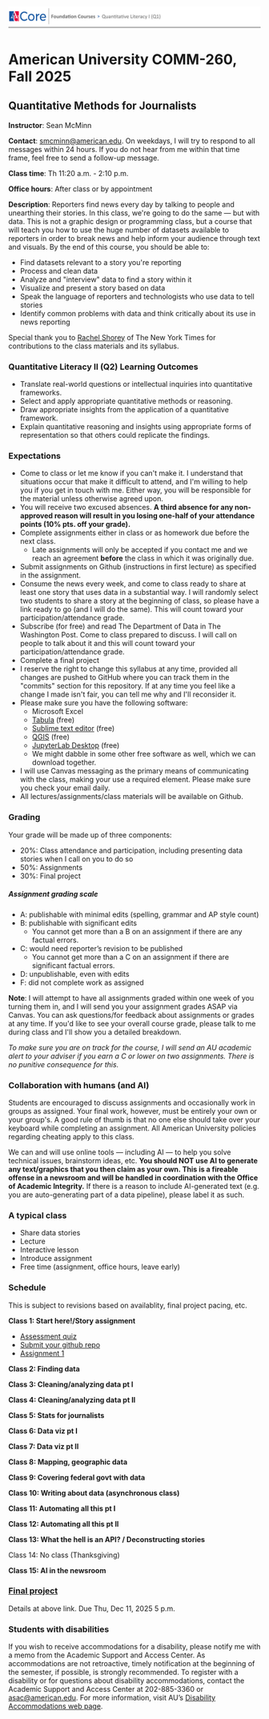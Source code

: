 ![syllabusbanner](SyllabusBannerQ1.png)

# American University COMM-260, Fall 2025
## Quantitative Methods for Journalists

**Instructor**: Sean McMinn

**Contact**: smcminn@american.edu. On weekdays, I will try to respond to all messages within 24 hours. If you do not hear from me within that time frame, feel free to send a follow-up message.

**Class time**: Th 11:20 a.m. - 2:10 p.m.

**Office hours**: After class or by appointment

**Description**: Reporters find news every day by talking to people and unearthing their stories. In this class, we're going to do the same — but with data. This is not a graphic design or programming class, but a course that will teach you how to use the huge number of datasets available to reporters in order to break news and help inform your audience through text and visuals. By the end of this course, you should be able to:

* Find datasets relevant to a story you're reporting
* Process and clean data
* Analyze and "interview" data to find a story within it
* Visualize and present a story based on data
* Speak the language of reporters and technologists who use data to tell stories
* Identify common problems with data and think critically about its use in news reporting

Special thank you to [Rachel Shorey](https://github.com/rshorey/digitalframeworks-spring18) of The New York Times for contributions to the class materials and its syllabus.

### Quantitative Literacy II (Q2) Learning Outcomes

* Translate real-world questions or intellectual inquiries into quantitative frameworks.
* Select and apply appropriate quantitative methods or reasoning.
* Draw appropriate insights from the application of a quantitative framework.
* Explain quantitative reasoning and insights using appropriate forms of representation so that others could replicate the findings.

### Expectations

* Come to class or let me know if you can't make it. I understand that situations occur that make it difficult to attend, and I'm willing to help you if you get in touch with me. Either way, you will be responsible for the material unless otherwise agreed upon.
* You will receive two excused absences. **A third absence for any non-approved reason will result in you losing one-half of your attendance points (10% pts. off your grade).** 
* Complete assignments either in class or as homework due before the next class. 
   * Late assignments will only be accepted if you contact me and we reach an agreement **before** the class in which it was originally due. 
* Submit assignments on Github (instructions in first lecture) as specified in the assignment.
* Consume the news every week, and come to class ready to share at least one story that uses data in a substantial way. I will randomly select two students to share a story at the beginning of class, so please have a link ready to go (and I will do the same). This will count toward your participation/attendance grade.
* Subscribe (for free) and read The Department of Data in The Washington Post. Come to class prepared to discuss. I will call on people to talk about it and this will count toward your participation/attendance grade.
* Complete a final project
* I reserve the right to change this syllabus at any time, provided all changes are pushed to GitHub where you can track them in the "commits" section for this repository. If at any time you feel like a change I made isn't fair, you can tell me why and I'll reconsider it.
* Please make sure you have the following software:  
	* Microsoft Excel 
	* [Tabula](https://tabula.technology/) (free)
	* [Sublime text editor](https://www.sublimetext.com/download) (free)
	* [QGIS](https://qgis.org/download/) (free)
	* [JupyterLab Desktop](https://github.com/jupyterlab/jupyterlab-desktop) (free)
	* We might dabble in some other free software as well, which we can download together. 
* I will use Canvas messaging as the primary means of communicating with the class, making your use a required element. Please make sure you check your email daily.
* All lectures/assignments/class materials will be available on Github.


### Grading

Your grade will be made up of three components:

* 20%: Class attendance and participation, including presenting data stories when I call on you to do so
* 50%: Assignments
* 30%: Final project

##### Assignment grading scale

* A: publishable with minimal edits (spelling, grammar and AP style count)
* B: publishable with significant edits
	* You cannot get more than a B on an assignment if there are any factual errors.
* C: would need reporter’s revision to be published
	* You cannot get more than a C on an assignment if there are significant factual errors.
* D: unpublishable, even with edits 
* F: did not complete work as assigned

**Note**: I will attempt to have all assignments graded within one week of you turning them in, and I will send you your assignment grades ASAP via Canvas. You can ask questions/for feedback about assignments or grades at any time. If you'd like to see your overall course grade, please talk to me during class and I'll show you a detailed breakdown.

*To make sure you are on track for the course, I will send an AU academic alert to your adviser if you earn a C or lower on two assignments. There is no punitive consequence for this.*

### Collaboration with humans (and AI)

Students are encouraged to discuss assignments and occasionally work in groups as assigned. Your final work, however, must be entirely your own or your group's. A good rule of thumb is that no one else should take over your keyboard while completing an assignment. All American University policies regarding cheating apply to this class.

We can and will use online tools — including AI — to help you solve technical issues, brainstorm ideas, etc. **You should NOT use AI to generate any text/graphics that you then claim as your own. This is a fireable offense in a newsroom and will be handled in coordination with the Office of Academic Integrity.** If there is a reason to include AI-generated text (e.g. you are auto-generating part of a data pipeline), please label it as such. 

### A typical class

* Share data stories
* Lecture
* Interactive lesson
* Introduce assignment
* Free time (assignment, office hours, leave early)

### Schedule

This is subject to revisions based on availablity, final project pacing, etc.

**Class 1: Start here!/Story assignment**

* [Assessment quiz](https://docs.google.com/forms/d/e/1FAIpQLSffx9wWR8lH7PrLpM0WPCqq0kTN8US1xuoQLeCCvNPkxrz0yw/viewform)
* [Submit your github repo](https://docs.google.com/forms/d/e/1FAIpQLScIAfWHr8d6qS3heYwbPkHwZcyKzVT-ztaowKgXuS4Ty9UjUA/viewform)
* [Assignment 1](assignments/assignment1.md) 

**Class 2: Finding data**

**Class 3: Cleaning/analyzing data pt I**

**Class 4: Cleaning/analyzing data pt II**

**Class 5: Stats for journalists**

**Class 6: Data viz pt I**

**Class 7: Data viz pt II**

**Class 8: Mapping, geographic data**

**Class 9: Covering federal govt with data**

**Class 10: Writing about data (asynchronous class)**

**Class 11: Automating all this pt I**

**Class 12: Automating all this pt II**

**Class 13: What the hell is an API? / Deconstructing stories**

Class 14: No class (Thanksgiving)

**Class 15: AI in the newsroom**

### [Final project](finalproject.md)

Details at above link. Due Thu, Dec 11, 2025 5 p.m.


### Students with disabilities

If you wish to receive accommodations for a disability, please notify me with a memo from the Academic Support and Access Center. As accommodations are not retroactive, timely notification at the beginning of the semester, if possible, is strongly recommended. To register with a disability or for questions about disability accommodations, contact the Academic Support and Access Center at 202-885-3360 or asac@american.edu. For more information, visit AU’s [Disability Accommodations web page](https://www.american.edu/provost/academic-access/documentation-and-eligibility.cfm).




